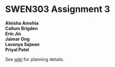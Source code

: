 # SWEN303 Assignment 3

**Aleisha Amohia<br>
Callum Brigden<br>
Erin Jin<br>
Jaimar Ong<br>
Lavanya Sajwan<br>
Priyal Patel**


See [wiki](https://gitlab.ecs.vuw.ac.nz/swen303-2019-p3/t8/final-project/wikis/home) for planning details.